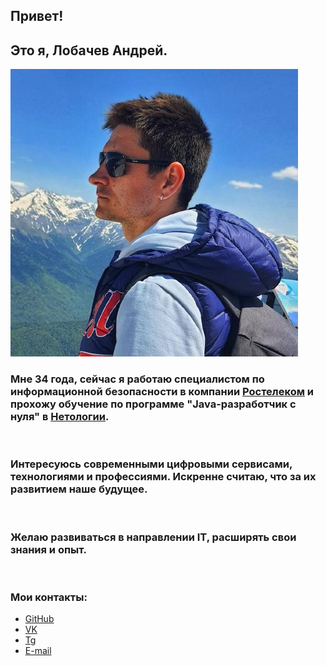 
## Привет! 
## Это я, Лобачев Андрей.
![Andrey Lobachev](/img/30481951.jfif)
<br>

### Мне 34 года, сейчас я работаю специалистом по информационной безопасности в компании [Ростелеком](https://msk.rt.ru/) и прохожу обучение по программе "Java-разработчик с нуля" в [Нетологии](https://netology.ru/). 
<br>

### Интересуюсь современными цифровыми сервисами, технологиями и профессиями. Искренне считаю, что за их развитием наше будущее.
<br>

### Желаю развиваться в направлении IT, расширять свои знания и опыт.
<br>


### Мои контакты:
+ [GitHub](https://github.com/AndewlCode)
+ [VK](https://vk.com/andrey__lobachev)
+ [Tg](https://t.me/andrey_lobachev)
+ [E-mail](mailto:andrey_lobachev@internet.ru)